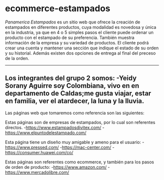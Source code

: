 # ecommerce-estampados

_Panamerica Estampados_ es un sitio web que ofrece la creación de estampados en diferentes productos, cuya modalidad es novedosa y única en la industria, ya que en 4 o 5 simples pasos el cliente puede ordenar un producto con el estampado de su preferencia. También muestra información de la empresa y su variedad de productos. El cliente podrá crear una cuenta y mantener una sección que indique el estado de su orden y su historial. Además existen dos opciones de entrega al final del preceso de la orden.

-------------
Los integrantes del grupo 2 somos:
-Yeidy Sorany Aguirre soy Colombiana, vivo en en departamento de Caldas;me gusta viajar, estar en familia, ver el atardecer, la luna y la lluvia.
-------------
Las páginas web que tomaremos como referencia son las siguientes:

Estas páginas son de empresas de estampados, por lo cual son referentes directos.
-https://www.estampadosdivitex.com/
-https://www.elpuntodelestampado.com/

Esta página tiene un diseño muy amigable y ameno para el usuario:
-https://www.pressed.com/
-https://mac-center.com/
-https://consumer.huawei.com/co/

Estas páginas son referentes como ecommerce, y también para los pasos de orden de producto:
-https://www.amazon.com/
-https://www.mercadolibre.com/
